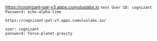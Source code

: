 https://cognizant-pal-v3.apps.cumuluslabs.io
``text
User ID: cognizant
Password: echo-alpha-time
``
```
https://cognizant-pal-v7.apps.cumuluslabs.io/ 

user: cognizant
password: force-planet-gravity
```
